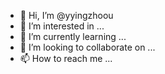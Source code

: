 - 👋 Hi, I’m @yyingzhoou
- 👀 I’m interested in ...
- 🌱 I’m currently learning ...
- 💞️ I’m looking to collaborate on ...
- 📫 How to reach me ...

<!---
yyingzhoou/yyingzhoou is a ✨ special ✨ repository because its `README.md` (this file) appears on your GitHub profile.
You can click the Preview link to take a look at your changes.
--->
